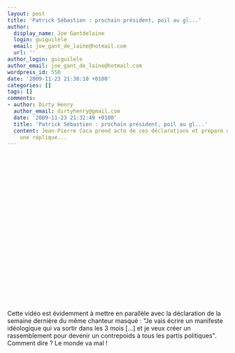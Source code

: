 ```yaml
---
layout: post
title: 'Patrick Sébastien : prochain président, poil au gl...'
author:
  display_name: Joe Gantdelaine
  login: guiguilele
  email: joe_gant_de_laine@hotmail.com
  url: ''
author_login: guiguilele
author_email: joe_gant_de_laine@hotmail.com
wordpress_id: 550
date: '2009-11-23 21:30:10 +0100'
categories: []
tags: []
comments:
- author: Dirty Henry
  author_email: dirtyhenry@gmail.com
  date: '2009-11-23 21:32:49 +0100'
  title: 'Patrick Sébastien : prochain président, poil au gl...'
  content: Jean-Pierre Caca prend acte de ces déclarations et prépare d'ores-et-déjà
    une réplique...
---
```

<object width="500" height="344"><param name="movie" value="http://www.youtube.com/v/XbSvA51olgY&hl=fr_FR&fs=1&"></param><param name="allowFullScreen" value="true"></param><param name="allowscriptaccess" value="always"></param><embed src="http://www.youtube.com/v/XbSvA51olgY&hl=fr_FR&fs=1&" type="application/x-shockwave-flash" allowscriptaccess="always" allowfullscreen="true" width="500" height="344"></embed></object>

Cette vidéo est évidemment à mettre en parallèle avec la déclaration de la semaine dernière du même chanteur masqué : "Je vais écrire un manifeste idéologique qui va sortir dans les 3 mois [...] et je veux créer un rassemblement pour devenir un contrepoids à tous les partis politiques". Comment dire ? Le monde va mal !
